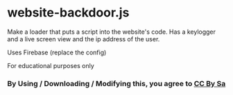 # website-backdoor.js
Make a loader that puts a script into the website's code. Has a keylogger and a live screen view and the ip address of the user.

Uses Firebase (replace the config)

For educational purposes only

### By Using / Downloading / Modifying this, you agree to [CC By Sa](https://creativecommons.org/licenses/by-sa/4.0/)

